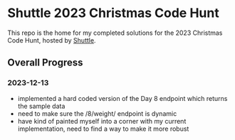 # Shuttle 2023 Christmas Code Hunt

This repo is the home for my completed solutions for the 2023 Christmas Code Hunt, hosted by [Shuttle](https://shuttle.rs).

## Overall Progress

### 2023-12-13
- implemented a hard coded version of the Day 8 endpoint which returns the sample data
- need to make sure the /8/weight/<pokedex-number> endpoint is dynamic
- have kind of painted myself into a corner with my current implementation, need to find a way to make it more robust


